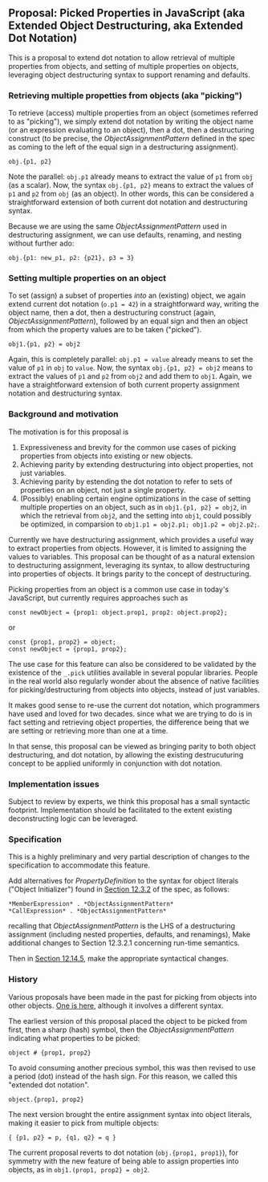 ## Proposal: Picked Properties in JavaScript (aka Extended Object Destructuring, aka Extended Dot Notation)

This is a proposal to extend dot notation to allow retrieval of multiple properties from objects,
and setting of multiple properties on objects,
leveraging object destructuring syntax to support renaming and defaults.

### Retrieving multiple propetties from objects (aka "picking")

To retrieve (access) multiple properties from an object (sometimes referred to as "picking"),
we simply extend dot notation by writing the object name (or an expression evaluating to an object), then a dot,
then a destructuring construct
(to be precise, the *ObjectAssignmentPattern* defined in the spec as coming to the left of the equal sign in a destructuring assignment).

    obj.{p1, p2}

Note the parallel: `obj.p1` already means to extract the value of `p1` from `obj` (as a scalar).
Now, the syntax `obj.{p1, p2}` means to extract the values of `p1` and `p2` from `obj` (as an object).
In other words, this can be considered a straightforward extension of both current dot notation and destructuring syntax.

Because we are using the same *ObjectAssignmentPattern* used in destructuring assignment,
we can use defaults, renaming, and nesting without further ado:

    obj.{p1: new_p1, p2: {p21}, p3 = 3}

### Setting multiple properties on an object

To set (assign) a subset of properties *into* an (existing) object,
we again extend current dot notation (`o.p1 = 42`) in a straightforward way,
writing the object name, then a dot,
then a destructuring construct (again, *ObjectAssignmentPattern*),
followed by an equal sign and then an object from which the property values are to be taken ("picked").

    obj1.{p1, p2} = obj2

Again, this is completely parallel: `obj.p1 = value` already means to set the value of `p1` in `obj` to `value`.
Now, the syntax `obj.{p1, p2} = obj2` means to extract the values of `p1` and `p2` from `obj2`
and add them to `obj1`.
Again, we have a straightforward extension of both current property assignment notation and destructuring syntax.

### Background and motivation

The motivation is for this proposal is

1. Expressiveness and brevity for the common use cases of picking properties from objects into existing or new objects.
1. Achieving parity by extending destructuring into object properties, not just variables.
1. Achieving parity by estending the dot notation to refer to sets of properties on an object, not just a single property.
1. (Possibly) enabling certain engine optimizations in the case of setting multiple properties on an object,
such as in `obj1.{p1, p2} = obj2`, in which the retrieval from `obj2`, and the setting into `obj1`, could possibly be optimized, in comparsion to `obj1.p1 = obj2.p1; obj1.p2 = obj2.p2;`.

Currently we have destructuring assignment,
which provides a useful way to extract properties from objects.
However, it is limited to assigning the values to variables.
This proposal can be thought of as a natural extension to destructuring assignment,
leveraging its syntax, to allow destructuring into properties of objects.
It brings parity to the concept of destructuring.

Picking properties from an object is a common use case in today's JavaScript,
but currently requires approaches such as

    const newObject = {prop1: object.prop1, prop2: object.prop2};

or

    const {prop1, prop2} = object;
    const newObject = {prop1, prop2};

The use case for this feature can also be considered to be validated by the existence of the `_.pick` utilities available in several popular libraries.
People in the real world also regularly wonder about the absence of native facilities for picking/destructuring from objects into objects,
instead of just variables.

It makes good sense to re-use the current dot notation, which programmers have used and loved for two decades.
since what we are trying to do is in fact setting and retrieving object properties,
the difference being that we are setting or retrieving more than one at a time.

In that sense, this proposal can be viewed as bringing parity to both object destructuring,
and dot notation,
by allowing the existing destrucuturing concept to be applied uniformly in conjunction with dot notation.

### Implementation issues

Subject to review by experts, we think this proposal has a small syntactic footprint.
Implementation should be facilitated to the extent existing deconstructing logic can be leveraged.

### Specification

This is a highly preliminary and very partial description of changes to the specification to accommodate this feature.

Add alternatives for *PropertyDefinition* to the syntax for object literals ("Object Initializer")
found in [Section 12.3.2](http://www.ecma-international.org/ecma-262/6.0/#sec-property-accessors) of the spec, as follows:

    *MemberExpression* . *ObjectAssignmentPattern*
    *CallExpression* . *ObjectAssignmentPattern*

recalling that *ObjectAssignmentPattern* is the LHS of a destructuring assignment
(including nested properties, defaults, and renamings),
Make additional changes to Section 12.3.2.1 concerning run-time semantics.

Then in [Section 12.14.5](http://www.ecma-international.org/ecma-262/6.0/#sec-destructuring-assignment),
make the appropriate syntactical changes.

### History

Various proposals have been made in the past for picking from objects into other objects.
[One is here](https://esdiscuss.org/topic/extended-dot-notation-pick-notation-proposal),
although it involves a different syntax.

The earliest version of this proposal placed the object to be picked from first,
then a sharp (hash) symbol,
then the *ObjectAssignmentPattern* indicating what properties to be picked:

    object # {prop1, prop2}

To avoid consuming another precious symbol,
this was then revised to use a period (dot) instead of the hash sign.
For this reason, we called this "extended dot notation".

    object.{prop1, prop2}

The next version brought the entire assignment syntax into object literals,
making it easier to pick from multiple objects:

    { {p1, p2} = p, {q1, q2} = q }

The current proposal reverts to dot notation (`obj.{prop1, prop1}`),
for symmetry with the new feature of being able to assign properties into objects,
as in `obj1.(prop1, prop2} = obj2`.

